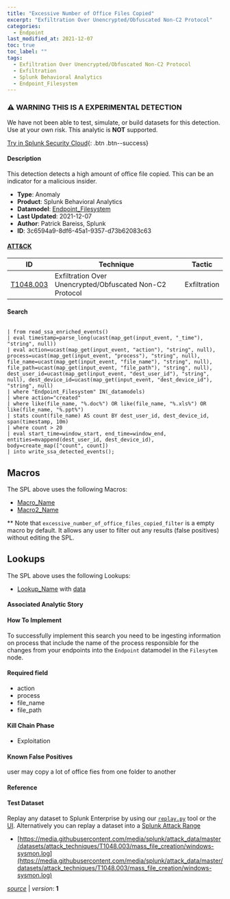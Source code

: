 ```yaml
---
title: "Excessive Number of Office Files Copied"
excerpt: "Exfiltration Over Unencrypted/Obfuscated Non-C2 Protocol"
categories:
  - Endpoint
last_modified_at: 2021-12-07
toc: true
toc_label: ""
tags:
  - Exfiltration Over Unencrypted/Obfuscated Non-C2 Protocol
  - Exfiltration
  - Splunk Behavioral Analytics
  - Endpoint_Filesystem
---
```


### ⚠️ WARNING THIS IS A EXPERIMENTAL DETECTION
We have not been able to test, simulate, or build datasets for this detection. Use at your own risk. This analytic is **NOT** supported.


[Try in Splunk Security Cloud](https://www.splunk.com/en_us/cyber-security.html){: .btn .btn--success}

#### Description

This detection detects a high amount of office file copied. This can be an indicator for a malicious insider.

- **Type**: Anomaly
- **Product**: Splunk Behavioral Analytics
- **Datamodel**: [Endpoint_Filesystem](https://docs.splunk.com/Documentation/CIM/latest/User/EndpointFilesystem)
- **Last Updated**: 2021-12-07
- **Author**: Patrick Bareiss, Splunk
- **ID**: 3c6594a9-8df6-45a1-9357-d73b62083c63


#### [ATT&CK](https://attack.mitre.org/)

| ID          | Technique   | Tactic         |
| ----------- | ----------- |--------------- |
| [T1048.003](https://attack.mitre.org/techniques/T1048/003/) | Exfiltration Over Unencrypted/Obfuscated Non-C2 Protocol | Exfiltration |

#### Search

```

| from read_ssa_enriched_events() 
| eval timestamp=parse_long(ucast(map_get(input_event, "_time"), "string", null)) 
| eval action=ucast(map_get(input_event, "action"), "string", null), process=ucast(map_get(input_event, "process"), "string", null), file_name=ucast(map_get(input_event, "file_name"), "string", null), file_path=ucast(map_get(input_event, "file_path"), "string", null), dest_user_id=ucast(map_get(input_event, "dest_user_id"), "string", null), dest_device_id=ucast(map_get(input_event, "dest_device_id"), "string", null) 
| where "Endpoint_Filesystem" IN(_datamodels) 
| where action="created" 
| where like(file_name, "%.doc%") OR like(file_name, "%.xls%") OR like(file_name, "%.ppt%") 
| stats count(file_name) AS count BY dest_user_id, dest_device_id, span(timestamp, 10m) 
| where count > 20 
| eval start_time=window_start, end_time=window_end, entities=mvappend(dest_user_id, dest_device_id), body=create_map(["count", count]) 
| into write_ssa_detected_events();
```

## Macros
The SPL above uses the following Macros:
* [Macro_Name](https://)
* [Macro2_Name](https://)

** Note that `excessive_number_of_office_files_copied_filter` is a empty macro by default. It allows any user to filter out any results (false positives) without editing the SPL.

## Lookups
The SPL above uses the following Lookups:

* [Lookup_Name]() with [data]()

#### Associated Analytic Story


#### How To Implement
To successfully implement this search you need to be ingesting information on process that include the name of the process responsible for the changes from your endpoints into the `Endpoint` datamodel in the `Filesytem` node.

#### Required field
* action
* process
* file_name
* file_path


#### Kill Chain Phase
* Exploitation


#### Known False Positives
user may copy a lot of office fies from one folder to another





#### Reference


#### Test Dataset
Replay any dataset to Splunk Enterprise by using our [`replay.py`](https://github.com/splunk/attack_data#using-replaypy) tool or the [UI](https://github.com/splunk/attack_data#using-ui).
Alternatively you can replay a dataset into a [Splunk Attack Range](https://github.com/splunk/attack_range#replay-dumps-into-attack-range-splunk-server)

* [https://media.githubusercontent.com/media/splunk/attack_data/master/datasets/attack_techniques/T1048.003/mass_file_creation/windows-sysmon.log](https://media.githubusercontent.com/media/splunk/attack_data/master/datasets/attack_techniques/T1048.003/mass_file_creation/windows-sysmon.log)



[*source*](https://github.com/splunk/security_content/tree/develop/detections/experimental/endpoint/excessive_number_of_office_files_copied.yml) \| *version*: **1**